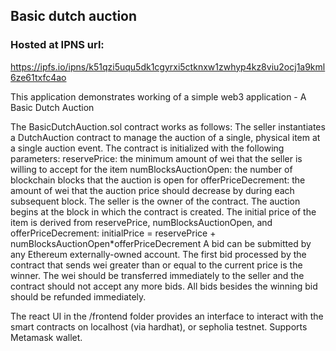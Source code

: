 ## Basic dutch auction
### Hosted at IPNS url:
https://ipfs.io/ipns/k51qzi5uqu5dk1cgyrxi5ctknxw1zwhyp4kz8viu2ocj1a9kml6ze61txfc4ao

This application demonstrates working of a simple web3 application - A Basic Dutch Auction

The BasicDutchAuction.sol contract works as follows:
The seller instantiates a DutchAuction contract to manage the auction of a single, physical item at a single auction event. The contract is initialized with the following parameters:
reservePrice: the minimum amount of wei that the seller is willing to accept for the item
numBlocksAuctionOpen: the number of blockchain blocks that the auction is open for
offerPriceDecrement: the amount of wei that the auction price should decrease by during each subsequent block.
The seller is the owner of the contract.
The auction begins at the block in which the contract is created.
The initial price of the item is derived from reservePrice, numBlocksAuctionOpen, and offerPriceDecrement: initialPrice = reservePrice + numBlocksAuctionOpen\*offerPriceDecrement
A bid can be submitted by any Ethereum externally-owned account.
The first bid processed by the contract that sends wei greater than or equal to the current price is the winner. The wei should be transferred immediately to the seller and the contract should not accept any more bids. All bids besides the winning bid should be refunded immediately.

The react UI in the /frontend folder provides an interface to interact with the smart contracts on localhost (via hardhat), or sepholia testnet. Supports Metamask wallet.
